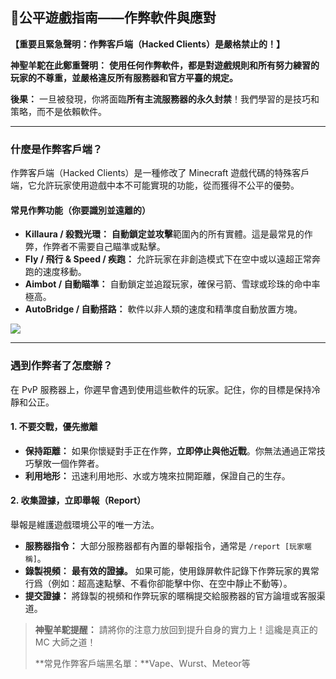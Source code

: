 ## 🚨公平遊戲指南——作弊軟件與應對

**【重要且緊急聲明：作弊客戶端（Hacked Clients）是嚴格禁止的！】**

**神聖羊駝在此鄭重聲明：** **使用任何作弊軟件，都是對遊戲規則和所有努力練習的玩家的不尊重，並嚴格違反所有服務器和官方平臺的規定。**

**後果：** 一旦被發現，你將面臨**所有主流服務器的永久封禁**！我們學習的是技巧和策略，而不是依賴軟件。

------



### 什麼是作弊客戶端？



作弊客戶端（Hacked Clients）是一種修改了 Minecraft 遊戲代碼的特殊客戶端，它允許玩家使用遊戲中本不可能實現的功能，從而獲得不公平的優勢。



#### 常見作弊功能（你要識別並遠離的）



- **Killaura / 殺戮光環：** **自動鎖定並攻擊**範圍內的所有實體。這是最常見的作弊，作弊者不需要自己瞄準或點擊。
- **Fly / 飛行 & Speed / 疾跑：** 允許玩家在非創造模式下在空中或以遠超正常奔跑的速度移動。
- **Aimbot / 自動瞄準：** 自動鎖定並追蹤玩家，確保弓箭、雪球或珍珠的命中率極高。
- **AutoBridge / 自動搭路：** 軟件以非人類的速度和精準度自動放置方塊。

![](https://zh.minecraft.wiki/images/Impulse_Command_Block.gif?e65a3&format=original)

------



### 遇到作弊者了怎麼辦？



在 PvP 服務器上，你遲早會遇到使用這些軟件的玩家。記住，你的目標是保持冷靜和公正。



#### 1. **不要交戰，優先撤離**



- **保持距離：** 如果你懷疑對手正在作弊，**立即停止與他近戰**。你無法通過正常技巧擊敗一個作弊者。
- **利用地形：** 迅速利用地形、水或方塊來拉開距離，保證自己的生存。



#### 2. **收集證據，立即舉報（Report）**



舉報是維護遊戲環境公平的唯一方法。

- **服務器指令：** 大部分服務器都有內置的舉報指令，通常是 `/report [玩家暱稱]`。
- **錄製視頻：** **最有效的證據。** 如果可能，使用錄屏軟件記錄下作弊玩家的異常行爲（例如：超高速點擊、不看你卻能擊中你、在空中靜止不動等）。
- **提交證據：** 將錄製的視頻和作弊玩家的暱稱提交給服務器的官方論壇或客服渠道。

> **神聖羊駝提醒：** 請將你的注意力放回到提升自身的實力上！這纔是真正的 MC 大師之道！
>
> **常見作弊客戶端黑名單：**Vape、Wurst、Meteor等